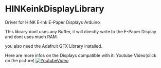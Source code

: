 # HINKeinkDisplayLibrary
Driver for HINK E-Ink E-Paper Displays Arduino


This library dont uses any Buffer, it will directly write to the E-Paper Display and dont uses much RAM.

you also need the Adafruit GFX Library installed.

Here are more infos on the Displays compatible with it:
Youtube Video(click on the picture)
[![YoutubeVideo](https://img.youtube.com/vi/p28IE1oAKGQ/0.jpg)](https://www.youtube.com/watch?v=p28IE1oAKGQ)
